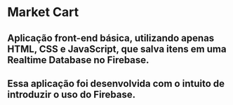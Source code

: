 # Market Cart
## Aplicação front-end básica, utilizando apenas HTML, CSS e JavaScript, que salva itens em uma Realtime Database no Firebase.
## Essa aplicação foi desenvolvida com o intuito de introduzir o uso do Firebase.

